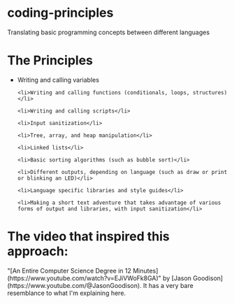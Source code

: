<style>
  ul.a {
  list-style-type: square;
  }
</style>
<h1>coding-principles</h1>
Translating basic programming concepts between different languages
<h1>The Principles</h1>
  <ul class="a">
    <li>Writing and calling variables</li>

    <li>Writing and calling functions (conditionals, loops, structures)</li>

    <li>Writing and calling scripts</li>

    <li>Input sanitization</li>

    <li>Tree, array, and heap manipulation</li>

    <li>Linked lists</li>

    <li>Basic sorting algorithms (such as bubble sort)</li>

    <li>Different outputs, depending on language (such as draw or print or blinking an LED)</li>

    <li>Language specific libraries and style guides</li>

    <li>Making a short text adventure that takes advantage of various forms of output and libraries, with input sanitization</li>
  </ul>
<h1>The video that inspired this approach:</h1>
"[An Entire Computer Science Degree in 12 Minutes](https://www.youtube.com/watch?v=EJiVWoFk8GA)" by [Jason Goodison](https://www.youtube.com/@JasonGoodison). It has a very bare resemblance to what I'm explaining here.

